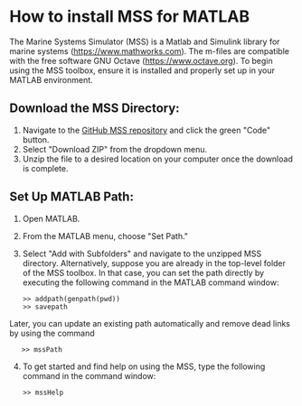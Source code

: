 # How to install MSS for MATLAB

The Marine Systems Simulator (MSS) is a Matlab and Simulink library for marine systems (https://www.mathworks.com). The m-files are compatible with the free software GNU Octave (https://www.octave.org). To begin using the MSS toolbox, ensure it is installed and properly set up in your MATLAB environment.

## Download the MSS Directory:
1. Navigate to the <a href="https://github.com/cybergalactic/MSS.git" target="_blank">GitHub MSS repository</a> and click the green "Code" button.
2. Select "Download ZIP" from the dropdown menu.
3. Unzip the file to a desired location on your computer once the download is complete.

## Set Up MATLAB Path:
1. Open MATLAB.
2. From the MATLAB menu, choose "Set Path."
3. Select "Add with Subfolders" and navigate to the unzipped MSS directory. Alternatively, suppose you are already in the top-level folder of the MSS toolbox. In that case, you can set the path directly by executing the following command in the MATLAB command window:

       >> addpath(genpath(pwd))
       >> savepath

Later, you can update an existing path automatically and remove dead links by using the command

       >> mssPath
    
4. To get started and find help on using the MSS, type the following command in the command window:

       >> mssHelp
